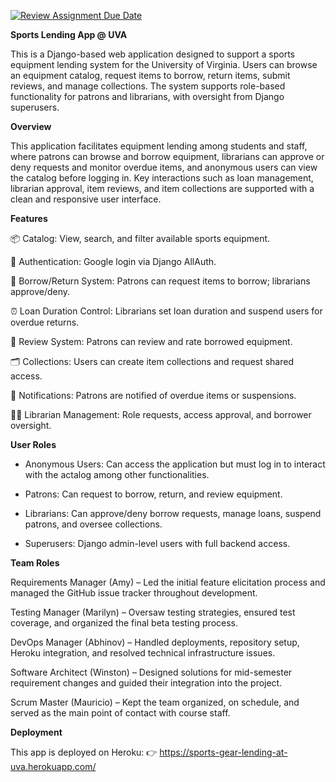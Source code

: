 [![Review Assignment Due Date](https://classroom.github.com/assets/deadline-readme-button-22041afd0340ce965d47ae6ef1cefeee28c7c493a6346c4f15d667ab976d596c.svg)](https://classroom.github.com/a/hLqvXyMi)

**Sports Lending App @ UVA**

This is a Django-based web application designed to support a sports equipment lending system for the University of Virginia. Users can browse an equipment catalog, request items to borrow, return items, submit reviews, and manage collections. The system supports role-based functionality for patrons and librarians, with oversight from Django superusers.

**Overview**

This application facilitates equipment lending among students and staff, where patrons can browse and borrow equipment, librarians can approve or deny requests and monitor overdue items, and anonymous users can view the catalog before logging in. Key interactions such as loan management, librarian approval, item reviews, and item collections are supported with a clean and responsive user interface.

**Features**

📦 Catalog: View, search, and filter available sports equipment.

🔐 Authentication: Google login via Django AllAuth.

📄 Borrow/Return System: Patrons can request items to borrow; librarians approve/deny.

⏰ Loan Duration Control: Librarians set loan duration and suspend users for overdue returns.

💬 Review System: Patrons can review and rate borrowed equipment.

🗂️ Collections: Users can create item collections and request shared access.

🔔 Notifications: Patrons are notified of overdue items or suspensions.

🧑‍💼 Librarian Management: Role requests, access approval, and borrower oversight.

**User Roles**

- Anonymous Users: Can access the application but must log in to interact with the actalog among other functionalities.

- Patrons: Can request to borrow, return, and review equipment.

- Librarians: Can approve/deny borrow requests, manage loans, suspend patrons, and oversee collections.

- Superusers: Django admin-level users with full backend access.

**Team Roles**

Requirements Manager (Amy) – Led the initial feature elicitation process and managed the GitHub issue tracker throughout development.

Testing Manager (Marilyn) – Oversaw testing strategies, ensured test coverage, and organized the final beta testing process.

DevOps Manager (Abhinov) – Handled deployments, repository setup, Heroku integration, and resolved technical infrastructure issues.

Software Architect (Winston) – Designed solutions for mid-semester requirement changes and guided their integration into the project.

Scrum Master (Mauricio) – Kept the team organized, on schedule, and served as the main point of contact with course staff.  

**Deployment**

This app is deployed on Heroku:
👉 https://sports-gear-lending-at-uva.herokuapp.com/
